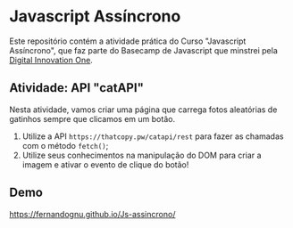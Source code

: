 # Javascript Assíncrono

Este repositório contém a atividade prática do Curso "Javascript Assíncrono", que faz parte do Basecamp de Javascript que minstrei pela [Digital Innovation One](https://digitalinnovation.one/).

## Atividade: API "catAPI"

Nesta atividade, vamos criar uma página que carrega fotos aleatórias de gatinhos sempre que clicamos em um botão.

1. Utilize a API `https://thatcopy.pw/catapi/rest` para fazer as chamadas com o método `fetch()`;
2. Utilize seus conhecimentos na manipulação do DOM para criar a imagem e ativar o evento de clique do botão!

## Demo

https://fernandognu.github.io/Js-assincrono/
